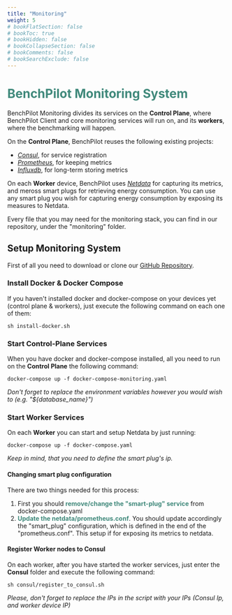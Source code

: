 ```yaml
---
title: "Monitoring"
weight: 5
# bookFlatSection: false
# bookToc: true
# bookHidden: false
# bookCollapseSection: false
# bookComments: false
# bookSearchExclude: false
---
```

# <strong style="color: #40897B">BenchPilot Monitoring System</strong>
BenchPilot Monitoring divides its services on the **Control Plane**, where BenchPilot Client and core monitoring services will run on, and its **workers**, where the benchmarking will happen.

On the **Control Plane**, BenchPilot reuses the following existing projects:
* *[Consul](https://www.consul.io/)*, for service registration
* *[Prometheus](https://prometheus.io/)*, for keeping metrics
* *[Influxdb](https://www.influxdata.com/)*, for long-term storing metrics

On each **Worker** device, BenchPilot uses *[Netdata](https://www.netdata.cloud/)* for capturing its metrics, and meross smart plugs for retrieving energy consumption. You can use any smart plug you wish for capturing energy consumption by exposing its measures to Netdata. 

Every file that you may need for the monitoring stack, you can find in our repository, under the "monitoring" folder.

## <strong>Setup Monitoring System</strong>
First of all you need to download or clone our <a href="https://github.com/UCY-LINC-LAB/BenchPilot">GitHub Repository</a>.

### <strong>Install Docker & Docker Compose</strong>
If you haven't installed docker and docker-compose on your devices yet (control plane & workers), just execute the following command on each one of them: 
````
sh install-docker.sh
````

### <strong>Start Control-Plane Services</strong>
When you have docker and docker-compose installed, all you need to run on the **Control Plane** the following command:
````
docker-compose up -f docker-compose-monitoring.yaml
````
*Don't forget to replace the environment variables however you would wish to (e.g. "${database_name}")*

### <strong>Start Worker Services</strong>
On each **Worker** you can start and setup Netdata by just running:
````
docker-compose up -f docker-compose.yaml
````
*Keep in mind, that you need to define the smart plug's ip.*


#### <strong>Changing smart plug configuration</strong>
There are two things needed for this process:
1) First you should <strong style="color: #40897B">remove/change the "smart-plug" service</strong> from docker-compose.yaml
2) <strong style="color: #40897B">Update the netdata/prometheus.conf</strong>. You should update accordingly the "smart_plug" configuration, which is defined in the end of the "prometheus.conf". This setup if for exposing its metrics to netdata.

#### <strong>Register Worker nodes to Consul</strong>
On each worker, after you have started the worker services, just enter the **Consul** folder and execute the following command:
````
sh consul/register_to_consul.sh
````
*Please, don't forget to replace the IPs in the script with your IPs (Consul Ip, and worker device IP)*